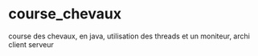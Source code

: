 # course_chevaux
course des chevaux, en java, utilisation des threads et un moniteur, archi client serveur
